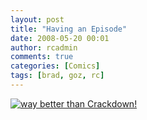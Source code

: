 ```yaml
---
layout: post
title: "Having an Episode"
date: 2008-05-20 00:01
author: rcadmin
comments: true
categories: [Comics]
tags: [brad, goz, rc]
---
```

<a href="http://bitsmack.com/wp/2008/05/20/having-an-episode/"><img src="http://dl.bitsmack.com/uploads/2008/05/20080520.jpg" title="way better than Crackdown!" /></a>
